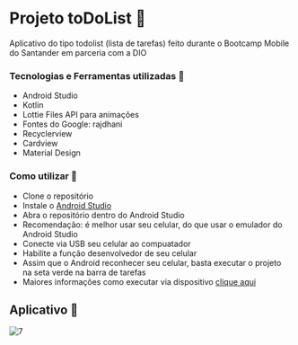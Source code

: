 #   Projeto toDoList :rocket:
Aplicativo do tipo todolist (lista de tarefas) feito durante o Bootcamp Mobile do Santander em parceria com a DIO

### Tecnologias e Ferramentas utilizadas :robot: 
- Android Studio
- Kotlin
- Lottie Files API para animações
- Fontes do Google: rajdhani
- Recyclerview
- Cardview
- Material Design

### Como utilizar 🏃
- Clone o repositório
- Instale o [Android Studio](https://developer.android.com/studio)
- Abra o repositório dentro do Android Studio
- Recomendação: é melhor usar seu celular, do que usar o emulador do Android Studio
- Conecte via USB seu celular ao compuatador
- Habilite a função desenvolvedor de seu celular
- Assim que o Android reconhecer seu celular, basta executar o projeto na seta verde na barra de tarefas
- Maiores informações como executar via dispositivo [clique aqui](https://www.youtube.com/watch?v=aRFmmByY7k8)

## Aplicativo :iphone:

![7](https://user-images.githubusercontent.com/20332960/216518909-85112b67-6b80-42ae-847b-7cde08b367ee.png)
